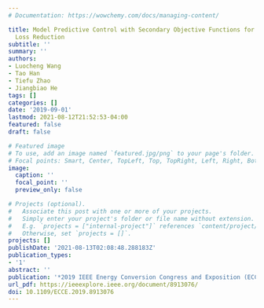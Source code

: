 ```yaml
---
# Documentation: https://wowchemy.com/docs/managing-content/

title: Model Predictive Control with Secondary Objective Functions for Power Module
  Loss Reduction
subtitle: ''
summary: ''
authors:
- Luocheng Wang
- Tao Han
- Tiefu Zhao
- Jiangbiao He
tags: []
categories: []
date: '2019-09-01'
lastmod: 2021-08-12T21:52:53-04:00
featured: false
draft: false

# Featured image
# To use, add an image named `featured.jpg/png` to your page's folder.
# Focal points: Smart, Center, TopLeft, Top, TopRight, Left, Right, BottomLeft, Bottom, BottomRight.
image:
  caption: ''
  focal_point: ''
  preview_only: false

# Projects (optional).
#   Associate this post with one or more of your projects.
#   Simply enter your project's folder or file name without extension.
#   E.g. `projects = ["internal-project"]` references `content/project/deep-learning/index.md`.
#   Otherwise, set `projects = []`.
projects: []
publishDate: '2021-08-13T02:08:48.288183Z'
publication_types:
- '1'
abstract: ''
publication: '*2019 IEEE Energy Conversion Congress and Exposition (ECCE)*'
url_pdf: https://ieeexplore.ieee.org/document/8913076/
doi: 10.1109/ECCE.2019.8913076
---
```


